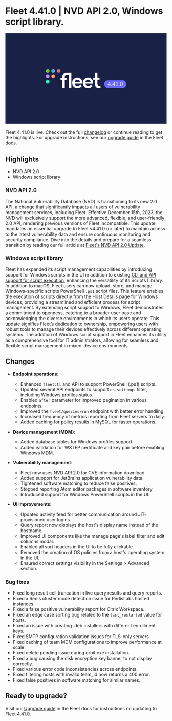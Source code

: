 # Fleet 4.41.0 | NVD API 2.0, Windows script library.

![Fleet 4.41.0](../website/assets/images/articles/fleet-4.41.0-1600x900@2x.png)

Fleet 4.41.0 is live. Check out the full [changelog](https://github.com/fleetdm/fleet/releases/tag/fleet-v4.40.0) or continue reading to get the highlights.
For upgrade instructions, see our [upgrade guide](https://fleetdm.com/docs/deploying/upgrading-fleet) in the Fleet docs.

## Highlights

* NVD API 2.0
* Windows script library


### NVD API 2.0

The National Vulnerability Database (NVD) is transitioning to its new 2.0 API, a change that significantly impacts all users of vulnerability management services, including Fleet. Effective December 15th, 2023, the NVD will exclusively support the more advanced, flexible, and user-friendly 2.0 API, rendering previous versions of Fleet incompatible. This update mandates an essential upgrade to Fleet v4.41.0 (or later) to maintain access to the latest vulnerability data and ensure continuous monitoring and security compliance. Dive into the details and prepare for a seamless transition by reading our full article at [Fleet's NVD API 2.0 Update](https://fleetdm.com/announcements/nvd-api-2.0).


### Windows script library

Fleet has expanded its script management capabilities by introducing support for Windows scripts in the UI in addition to existing [CLI and API support for script execution](https://fleetdm.com/docs/using-fleet/scripts), enhancing the versatility of its Scripts Library. In addition to macOS, Fleet users can now upload, store, and manage Windows-specific scripts PowerShell `.ps1` script files. This feature enables the execution of scripts directly from the Host Details page for Windows devices, providing a streamlined and efficient process for script management. By extending script support to Windows, Fleet demonstrates a commitment to openness, catering to a broader user base and acknowledging the diverse environments in which its users operate. This update signifies Fleet’s dedication to ownership, empowering users with robust tools to manage their devices effectively across different operating systems. The addition of Windows script support in Fleet enhances its utility as a comprehensive tool for IT administrators, allowing for seamless and flexible script management in mixed-device environments.

## Changes

* **Endpoint operations**:
  - Enhanced `fleetctl` and API to support PowerShell (.ps1) scripts.
  - Updated several API endpoints to support `os_settings` filter, including Windows profiles status.
  - Enabled `after` parameter for improved pagination in various endpoints.
  - Improved the `fleet/queries/run` endpoint with better error handling.
  - Increased frequency of metrics reporting from Fleet servers to daily.
  - Added caching for policy results in MySQL for faster operations.

* **Device management (MDM)**:
  - Added database tables for Windows profiles support.
  - Added validation for WSTEP certificate and key pair before enabling Windows MDM.

* **Vulnerability management**:
  - Fleet now uses NVD API 2.0 for CVE information download.
  - Added support for JetBrains application vulnerability data.
  - Tightened software matching to reduce false positives.
  - Stopped reporting Atom editor packages in software inventory.
  - Introduced support for Windows PowerShell scripts in the UI.
  
* **UI improvements**:
  - Updated activity feed for better communication around JIT-provisioned user logins.
  - Query report now displays the host's display name instead of the hostname.
  - Improved UI components like the manage page's label filter and edit columns modal.
  - Enabled all sort headers in the UI to be fully clickable.
  - Removed the creation of OS policies from a host's operating system in the UI.
  - Ensured correct settings visibility in the Settings > Advanced section.

### Bug fixes

  - Fixed long result cell truncation in live query results and query reports.
  - Fixed a Redis cluster mode detection issue for RedisLabs hosted instances.
  - Fixed a false positive vulnerability report for Citrix Workspace.
  - Fixed an edge case sorting bug related to the `last_restarted` value for hosts.
  - Fixed an issue with creating .deb installers with different enrollment keys.
  - Fixed SMTP configuration validation issues for TLS-only servers.
  - Fixed caching of team MDM configurations to improve performance at scale.
  - Fixed delete pending issue during orbit.exe installation.
  - Fixed a bug causing the disk encryption key banner to not display correctly.
  - Fixed various error code inconsistencies across endpoints.
  - Fixed filtering hosts with invalid team_id now returns a 400 error.
  - Fixed false positives in software matching for similar names.


## Ready to upgrade?

Visit our [Upgrade guide](https://fleetdm.com/docs/deploying/upgrading-fleet) in the Fleet docs for instructions on updating to Fleet 4.41.0.

<meta name="category" value="releases">
<meta name="authorFullName" value="JD Strong">
<meta name="authorGitHubUsername" value="spokanemac">
<meta name="publishedOn" value="2023-11-28">
<meta name="articleTitle" value="Fleet 4.41.0 | NVD API 2.0, Windows script library.">
<meta name="articleImageUrl" value="../website/assets/images/articles/fleet-4.41.0-1600x900@2x.png">
